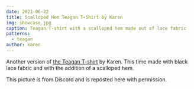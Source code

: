 ```yaml
---
date: 2021-06-22
title: Scalloped Hem Teagan T-Shirt by Karen
img: showcase.jpg
caption: Teagan T-shirt with a scalloped hem made out of lace fabric
patterns:
  - teagan
author: karen
---
```


Another version of [the Teagan T-shirt](/designs/teagan/) by Karen. This time made with black lace fabric and with the addition of a scalloped hem.

<Note>
This picture is from Discord and is reposted here with permission.
</Note>
